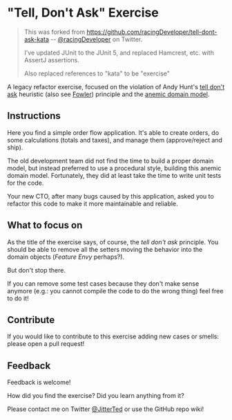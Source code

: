 # "Tell, Don't Ask" Exercise

> This was forked from https://github.com/racingDeveloper/tell-dont-ask-kata -- [@racingDeveloper](https://twitter.com/racingDeveloper) on Twitter.
> 
> I've updated JUnit to the JUnit 5, and replaced Hamcrest, etc. with AssertJ assertions.
> 
> Also replaced references to "kata" to be "exercise"

A legacy refactor exercise, focused on the violation of Andy Hunt's [tell don't ask](https://toolshed.com/articles/1998-07-01-TellDontAsk.html) heuristic (also see [Fowler](https://martinfowler.com/bliki/TellDontAsk.html)) principle and the [anemic domain model](https://martinfowler.com/bliki/AnemicDomainModel.html).

## Instructions
Here you find a simple order flow application. It's able to create orders, do some calculations (totals and taxes), and manage them (approve/reject and ship).

The old development team did not find the time to build a proper domain model, but instead preferred to use a procedural style, building this anemic domain model.
Fortunately, they did at least take the time to write unit tests for the code.

Your new CTO, after many bugs caused by this application, asked you to refactor this code to make it more maintainable and reliable.

## What to focus on
As the title of the exercise says, of course, the _tell don't ask_ principle.
You should be able to remove all the setters moving the behavior into the domain objects (_Feature Envy_ perhaps?).

But don't stop there.

If you can remove some test cases because they don't make sense anymore (e.g.: you cannot compile the code to do the wrong thing) feel free to do it!

## Contribute
If you would like to contribute to this exercise adding new cases or smells: please open a pull request!

## Feedback
Feedback is welcome!

How did you find the exercise? Did you learn anything from it?

Please contact me on Twitter [@JitterTed](https://twitter.com/jitterted) or use the GitHub repo wiki!

